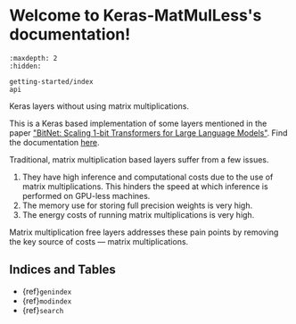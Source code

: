 # Welcome to Keras-MatMulLess's documentation!

```{toctree}
:maxdepth: 2
:hidden:

getting-started/index
api
```

Keras layers without using matrix multiplications.

This is a Keras based implementation of some layers mentioned in the paper ["BitNet: Scaling 1-bit Transformers for Large Language Models"](https://arxiv.org/pdf/2310.11453). Find the documentation [here](https://keras-matmulless.readthedocs.io/en/latest/).

Traditional, matrix multiplication based layers suffer from a few issues.

1. They have high inference and computational costs due to the use of matrix multiplications. This hinders the speed at which inference is performed on GPU-less machines.
2. The memory use for storing full precision weights is very high.
3. The energy costs of running matrix multiplications is very high.

Matrix multiplication free layers addresses these pain points by removing the key source of costs &mdash; matrix multiplications.

## Indices and Tables

- {ref}`genindex`
- {ref}`modindex`
- {ref}`search`
